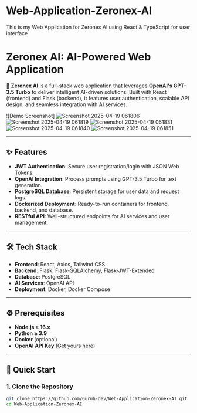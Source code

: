 # Web-Application-Zeronex-AI
This is my Web Application for Zeronex AI using React &amp; TypeScript for user interface

# Zeronex AI: AI-Powered Web Application

🚀 **Zeronex AI** is a full-stack web application that leverages **OpenAI's GPT-3.5 Turbo** to deliver intelligent AI-driven solutions. Built with React (frontend) and Flask (backend), it features user authentication, scalable API design, and seamless integration with AI services.

![Demo Screenshot]<!-- Add a screenshot link here later -->
![Screenshot 2025-04-19 061806](https://github.com/user-attachments/assets/570dfe18-8642-4c5a-bd65-ef5f9522bca6)
![Screenshot 2025-04-19 061819](https://github.com/user-attachments/assets/177bb0a0-d42e-40c7-b573-98d85fab810a)
![Screenshot 2025-04-19 061831](https://github.com/user-attachments/assets/029bd3b0-6a75-4cbf-86e8-75885afb891e)
![Screenshot 2025-04-19 061840](https://github.com/user-attachments/assets/5e985709-306a-4565-89d3-c7f3ebe75696)
![Screenshot 2025-04-19 061851](https://github.com/user-attachments/assets/1b43975b-43ea-4fac-9e94-e8207991bd1d)

---

## ✨ Features
- **JWT Authentication**: Secure user registration/login with JSON Web Tokens.
- **OpenAI Integration**: Process prompts using GPT-3.5 Turbo for text generation.
- **PostgreSQL Database**: Persistent storage for user data and request logs.
- **Dockerized Deployment**: Ready-to-run containers for frontend, backend, and database.
- **RESTful API**: Well-structured endpoints for AI services and user management.

---

## 🛠️ Tech Stack
- **Frontend**: React, Axios, Tailwind CSS
- **Backend**: Flask, Flask-SQLAlchemy, Flask-JWT-Extended
- **Database**: PostgreSQL
- **AI Services**: OpenAI API
- **Deployment**: Docker, Docker Compose

---

## ⚙️ Prerequisites
- **Node.js ≥ 16.x**
- **Python ≥ 3.9**
- **Docker** (optional)
- **OpenAI API Key** ([Get yours here](https://platform.openai.com/))

---

## 🚀 Quick Start

### 1. Clone the Repository
```bash
git clone https://github.com/Guruh-dev/Web-Application-Zeronex-AI.git
cd Web-Application-Zeronex-AI

